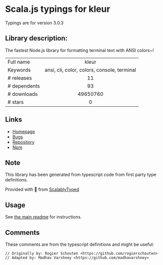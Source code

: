 
# Scala.js typings for kleur

Typings are for version 3.0.3

## Library description:
The fastest Node.js library for formatting terminal text with ANSI colors~!

|                    |                 |
| ------------------ | :-------------: |
| Full name          | kleur |
| Keywords           | ansi, cli, color, colors, console, terminal |
| # releases         | 11 |
| # dependents       | 93 |
| # downloads        | 49650760 |
| # stars            | 0 |

## Links
- [Homepage](https://github.com/lukeed/kleur#readme)
- [Bugs](https://github.com/lukeed/kleur/issues)
- [Repository](https://github.com/lukeed/kleur)
- [Npm](https://www.npmjs.com/package/kleur)
    


## Note
This library has been generated from typescript code from first party type definitions.

Provided with :purple_heart: from [ScalablyTyped](https://github.com/oyvindberg/ScalablyTyped)

## Usage
See [the main readme](../../readme.md) for instructions.

## Comments

These comments are from the typescript definitions and might be useful:
```
// Originally by: Rogier Schouten <https://github.com/rogierschouten>
// Adapted by: Madhav Varshney <https://github.com/madhavarshney>

```

